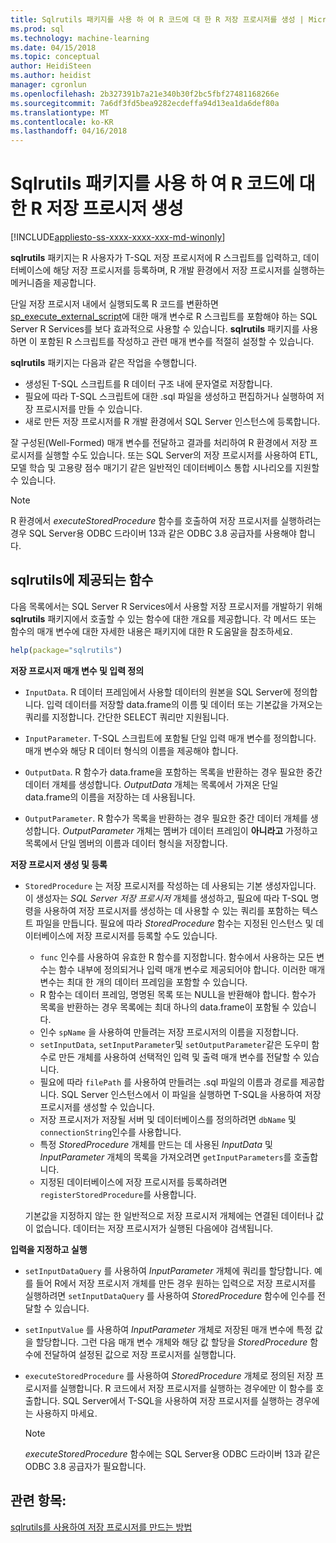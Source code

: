 ```yaml
---
title: Sqlrutils 패키지를 사용 하 여 R 코드에 대 한 R 저장 프로시저를 생성 | Microsoft Docs
ms.prod: sql
ms.technology: machine-learning
ms.date: 04/15/2018
ms.topic: conceptual
author: HeidiSteen
ms.author: heidist
manager: cgronlun
ms.openlocfilehash: 2b327391b7a21e340b30f2bc5fbf27481168266e
ms.sourcegitcommit: 7a6df3fd5bea9282ecdeffa94d13ea1da6def80a
ms.translationtype: MT
ms.contentlocale: ko-KR
ms.lasthandoff: 04/16/2018
---
```

# <a name="generate-an-r-stored-procedure-for-r-code-using-the-sqlrutils-package"></a>Sqlrutils 패키지를 사용 하 여 R 코드에 대 한 R 저장 프로시저 생성
[!INCLUDE[appliesto-ss-xxxx-xxxx-xxx-md-winonly](../../includes/appliesto-ss-xxxx-xxxx-xxx-md-winonly.md)]

**sqlrutils** 패키지는 R 사용자가 T-SQL 저장 프로시저에 R 스크립트를 입력하고, 데이터베이스에 해당 저장 프로시저를 등록하며, R 개발 환경에서 저장 프로시저를 실행하는 메커니즘을 제공합니다. 

단일 저장 프로시저 내에서 실행되도록 R 코드를 변환하면 [sp_execute_external_script](../../relational-databases/system-stored-procedures/sp-execute-external-script-transact-sql.md)에 대한 매개 변수로 R 스크립트를 포함해야 하는 SQL Server R Services를 보다 효과적으로 사용할 수 있습니다. **sqlrutils** 패키지를 사용하면 이 포함된 R 스크립트를 작성하고 관련 매개 변수를 적절히 설정할 수 있습니다.

**sqlrutils** 패키지는 다음과 같은 작업을 수행합니다.

- 생성된 T-SQL 스크립트를 R 데이터 구조 내에 문자열로 저장합니다.
- 필요에 따라 T-SQL 스크립트에 대한 .sql 파일을 생성하고 편집하거나 실행하여 저장 프로시저를 만들 수 있습니다.
- 새로 만든 저장 프로시저를 R 개발 환경에서 SQL Server 인스턴스에 등록합니다.

잘 구성된(Well-Formed) 매개 변수를 전달하고 결과를 처리하여 R 환경에서 저장 프로시저를 실행할 수도 있습니다. 또는 SQL Server의 저장 프로시저를 사용하여 ETL, 모델 학습 및 고용량 점수 매기기 같은 일반적인 데이터베이스 통합 시나리오를 지원할 수 있습니다.

  > [!NOTE]
  > R 환경에서 *executeStoredProcedure* 함수를 호출하여 저장 프로시저를 실행하려는 경우 SQL Server용 ODBC 드라이버 13과 같은 ODBC 3.8 공급자를 사용해야 합니다.  
  
## <a name="functions-provided-in-sqlrutils"></a>sqlrutils에 제공되는 함수

다음 목록에서는 SQL Server R Services에서 사용할 저장 프로시저를 개발하기 위해 **sqlrutils** 패키지에서 호출할 수 있는 함수에 대한 개요를 제공합니다. 각 메서드 또는 함수의 매개 변수에 대한 자세한 내용은 패키지에 대한 R 도움말을 참조하세요.

```R
help(package="sqlrutils") 
```

**저장 프로시저 매개 변수 및 입력 정의**

- `InputData`. R 데이터 프레임에서 사용할 데이터의 원본을 SQL Server에 정의합니다. 입력 데이터를 저장할 data.frame의 이름 및 데이터 또는 기본값을 가져오는 쿼리를 지정합니다. 간단한 SELECT 쿼리만 지원됩니다.

- `InputParameter`. T-SQL 스크립트에 포함될 단일 입력 매개 변수를 정의합니다. 매개 변수와 해당 R 데이터 형식의 이름을 제공해야 합니다.

- `OutputData`. R 함수가 data.frame을 포함하는 목록을 반환하는 경우 필요한 중간 데이터 개체를 생성합니다. 
   *OutputData* 개체는 목록에서 가져온 단일 data.frame의 이름을 저장하는 데 사용됩니다. 

- `OutputParameter`. R 함수가 목록을 반환하는 경우 필요한 중간 데이터 개체를 생성합니다. *OutputParameter* 개체는 멤버가 데이터 프레임이 **아니라고** 가정하고 목록에서 단일 멤버의 이름과 데이터 형식을 저장합니다. 


**저장 프로시저 생성 및 등록**


- `StoredProcedure` 는 저장 프로시저를 작성하는 데 사용되는 기본 생성자입니다.  이 생성자는 *SQL Server 저장 프로시저* 개체를 생성하고, 필요에 따라 T-SQL 명령을 사용하여 저장 프로시저를 생성하는 데 사용할 수 있는 쿼리를 포함하는 텍스트 파일을 만듭니다. 필요에 따라 *StoredProcedure* 함수는 지정된 인스턴스 및 데이터베이스에 저장 프로시저를 등록할 수도 있습니다.

   + `func` 인수를 사용하여 유효한 R 함수를 지정합니다. 함수에서 사용하는 모든 변수는 함수 내부에 정의되거나 입력 매개 변수로 제공되어야 합니다. 이러한 매개 변수는 최대 한 개의 데이터 프레임을 포함할 수 있습니다.
   + R 함수는 데이터 프레임, 명명된 목록 또는 NULL을 반환해야 합니다. 함수가 목록을 반환하는 경우 목록에는 최대 하나의 data.frame이 포함될 수 있습니다.
   + 인수 `spName` 을 사용하여 만들려는 저장 프로시저의 이름을 지정합니다.
   + `setInputData`, `setInputParameter`및 `setOutputParameter`같은 도우미 함수로 만든 개체를 사용하여 선택적인 입력 및 출력 매개 변수를 전달할 수 있습니다.
   +  필요에 따라 `filePath` 를 사용하여 만들려는 .sql 파일의 이름과 경로를 제공합니다. SQL Server 인스턴스에서 이 파일을 실행하면 T-SQL을 사용하여 저장 프로시저를 생성할 수 있습니다.
   + 저장 프로시저가 저장될 서버 및 데이터베이스를 정의하려면 `dbName` 및  `connectionString`인수를 사용합니다.
   + 특정 *StoredProcedure* 개체를 만드는 데 사용된 *InputData* 및 *InputParameter* 개체의 목록을 가져오려면 `getInputParameters`를 호출합니다. 
   + 지정된 데이터베이스에 저장 프로시저를 등록하려면 `registerStoredProcedure`를 사용합니다.

   기본값을 지정하지 않는 한 일반적으로 저장 프로시저 개체에는 연결된 데이터나 값이 없습니다. 데이터는 저장 프로시저가 실행된 다음에야 검색됩니다. 


**입력을 지정하고 실행**

- `setInputDataQuery` 를 사용하여 *InputParameter* 개체에 쿼리를 할당합니다. 예를 들어 R에서 저장 프로시저 개체를 만든 경우 원하는 입력으로 저장 프로시저를 실행하려면 `setInputDataQuery` 를 사용하여 *StoredProcedure* 함수에 인수를 전달할 수 있습니다.

- `setInputValue` 를 사용하여 *InputParameter* 개체로 저장된 매개 변수에 특정 값을 할당합니다. 그런 다음 매개 변수 개체와 해당 값 할당을 *StoredProcedure* 함수에 전달하여 설정된 값으로 저장 프로시저를 실행합니다.

- `executeStoredProcedure` 를 사용하여 *StoredProcedure* 개체로 정의된 저장 프로시저를 실행합니다. R 코드에서 저장 프로시저를 실행하는 경우에만 이 함수를 호출합니다. SQL Server에서 T-SQL을 사용하여 저장 프로시저를 실행하는 경우에는 사용하지 마세요.

  > [!NOTE]
  > *executeStoredProcedure* 함수에는 SQL Server용 ODBC 드라이버 13과 같은 ODBC 3.8 공급자가 필요합니다.  
  
  



## <a name="see-also"></a>관련 항목:
[sqlrutils를 사용하여 저장 프로시저를 만드는 방법](../../advanced-analytics/r-services/how-to-create-a-stored-procedure-using-sqlrutils.md)

